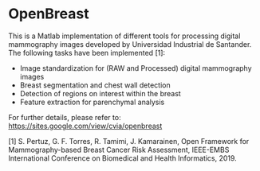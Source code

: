 # OpenBreast
This is a Matlab implementation of different tools for processing digital mammography images developed by Universidad Industrial de Santander. The following tasks have been implemented [1]:

* Image standardization for (RAW and Processed) digital mammography images
* Breast segmentation and chest wall detection
* Detection of regions on interest within the breast
* Feature extraction for parenchymal analysis

For further details, please refer to: https://sites.google.com/view/cvia/openbreast

[1] S. Pertuz, G. F. Torres, R. Tamimi, J. Kamarainen, Open Framework for Mammography-based Breast Cancer Risk Assessment, IEEE-EMBS International Conference on Biomedical and Health Informatics, 2019.
